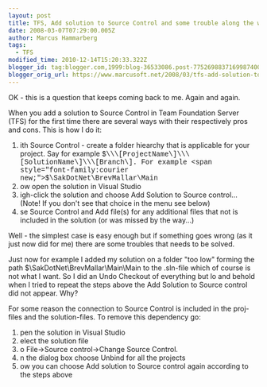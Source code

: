 ```yaml
---
layout: post
title: TFS, Add solution to Source Control and some trouble along the way
date: 2008-03-07T07:29:00.005Z
author: Marcus Hammarberg
tags:
  - TFS
modified_time: 2010-12-14T15:20:33.322Z
blogger_id: tag:blogger.com,1999:blog-36533086.post-7752698837169987400
blogger_orig_url: https://www.marcusoft.net/2008/03/tfs-add-solution-to-source-control-and.html
---
```


OK - this is a question that keeps coming back to me. Again and
again.

When you add a solution to Source Control in Team Foundation Server
(TFS) for the first time there are several ways with their respectively
pros and cons. This is how I do it:

1. ith Source Control - create a folder hiearchy that is applicable
   for your project. Say for example <span
   style="font-family:courier new;">$\\\[ProjectName\]\\\[SolutionName\]\\\[Branch\].
    For example <span
    style="font-family:courier new;">$\SakDotNet\BrevMallar\Main
2. ow open the solution in Visual Studio
3. igh-click the solution and choose Add Solution to Source
   control...
   (Note! If you don't see that choice in the menu see below)
4. se Source Control and Add file(s) for any additional files that not
   is included in the solution (or was missed by the way...)

Well - the simplest case is easy enough but if something goes wrong (as
it just now did for me) there are some troubles that needs to be solved.

Just now for example I added my solution on a folder "too low" forming
the path $\SakDotNet\BrevMallar\Main\Main
to the .sln-file which of course is not what I want. So I did an
Undo Checkout of everything but lo and behold when I tried to repeat the
steps above the Add Solution to Source control did not appear. Why?

For some reason the connection to Source Control is included in the
proj-files and the solution-files. To remove this dependency go:

1. pen the solution in Visual Studio
2. elect the solution file
3. o File-\>Source control-\>Change Source Control.
4. n the dialog box choose Unbind for all the projects
5. ow you can choose Add solution to Source control again according to
   the steps above
